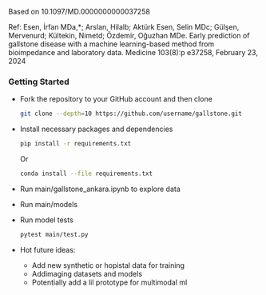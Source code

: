 Based on 10.1097/MD.0000000000037258

Ref: Esen, İrfan MDa,*; Arslan, Hilalb; Aktürk Esen, Selin MDc; Gülşen, Mervenurd; Kültekin, Nimetd; Özdemir, Oğuzhan MDe. Early prediction of gallstone disease with a machine learning-based method from bioimpedance and laboratory data. Medicine 103(8):p e37258, February 23, 2024

### Getting Started

-   Fork the repository to your GitHub account and then clone 
    ```sh
    git clone --depth=10 https://github.com/username/gallstone.git
    ```

- Install necessary packages and dependencies 
    ```sh
    pip install -r requirements.txt 
    ```
    Or
    ```sh
    conda install --file requirements.txt
    ```

-   Run main/gallstone_ankara.ipynb to explore data

-   Run main/models 

-   Run model tests 
    ```sh
    pytest main/test.py
    ```

- Hot future ideas:
    -  Add new synthetic or hopistal data for training    
    -  Addimaging datasets and models 
    - Potentially add a lil prototype for multimodal ml

  


